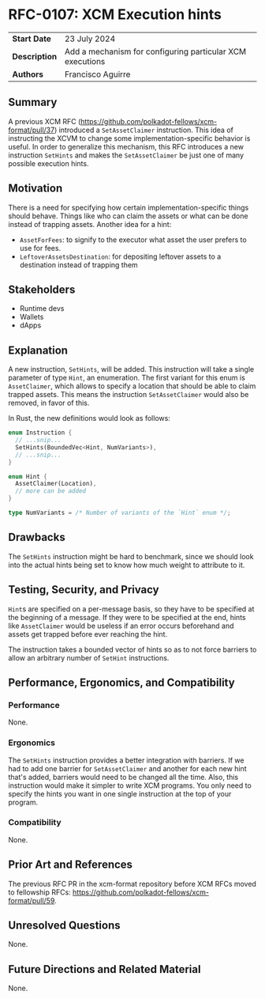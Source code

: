 # RFC-0107: XCM Execution hints

|                 |                                                                                             |
| --------------- | ------------------------------------------------------------------------------------------- |
| **Start Date**  | 23 July 2024                                                                                |
| **Description** | Add a mechanism for configuring particular XCM executions                                   |
| **Authors**     | Francisco Aguirre                                                                           |

## Summary

A previous XCM RFC (https://github.com/polkadot-fellows/xcm-format/pull/37) introduced a `SetAssetClaimer` instruction.
This idea of instructing the XCVM to change some implementation-specific behavior is useful.
In order to generalize this mechanism, this RFC introduces a new instruction `SetHints`
and makes the `SetAssetClaimer` be just one of many possible execution hints.

## Motivation

There is a need for specifying how certain implementation-specific things should behave.
Things like who can claim the assets or what can be done instead of trapping assets.
Another idea for a hint:
- `AssetForFees`: to signify to the executor what asset the user prefers to use for fees.
- `LeftoverAssetsDestination`: for depositing leftover assets to a destination instead of trapping them

## Stakeholders

- Runtime devs
- Wallets
- dApps

## Explanation

A new instruction, `SetHints`, will be added.
This instruction will take a single parameter of type `Hint`, an enumeration.
The first variant for this enum is `AssetClaimer`, which allows to specify a location that should be able to claim trapped assets.
This means the instruction `SetAssetClaimer` would also be removed, in favor of this.

In Rust, the new definitions would look as follows:

```rust
enum Instruction {
  // ...snip...
  SetHints(BoundedVec<Hint, NumVariants>),
  // ...snip...
}

enum Hint {
  AssetClaimer(Location),
  // more can be added
}

type NumVariants = /* Number of variants of the `Hint` enum */;
```

## Drawbacks

The `SetHints` instruction might be hard to benchmark, since we should look into the actual hints being set to know how much weight to attribute to it.

## Testing, Security, and Privacy

`Hint`s are specified on a per-message basis, so they have to be specified at the beginning of a message.
If they were to be specified at the end, hints like `AssetClaimer` would be useless if an error occurs beforehand and assets get trapped before ever reaching the hint.

The instruction takes a bounded vector of hints so as to not force barriers to allow an arbitrary number of `SetHint` instructions.

## Performance, Ergonomics, and Compatibility

### Performance

None.

### Ergonomics

The `SetHints` instruction provides a better integration with barriers.
If we had to add one barrier for `SetAssetClaimer` and another for each new hint that's added, barriers would need to be changed all the time.
Also, this instruction would make it simpler to write XCM programs.
You only need to specify the hints you want in one single instruction at the top of your program.

### Compatibility

None.

## Prior Art and References

The previous RFC PR in the xcm-format repository before XCM RFCs moved to fellowship RFCs: https://github.com/polkadot-fellows/xcm-format/pull/59.

## Unresolved Questions

None.

## Future Directions and Related Material

None.
